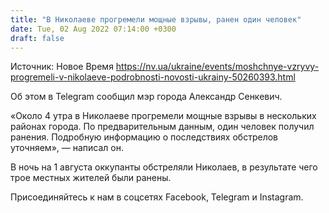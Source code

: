 ```yaml
---
title: "В Николаеве прогремели мощные взрывы, ранен один человек"
date: Tue, 02 Aug 2022 07:14:00 +0300
draft: false
---
```

Источник: Новое Время https://nv.ua/ukraine/events/moshchnye-vzryvy-progremeli-v-nikolaeve-podrobnosti-novosti-ukrainy-50260393.html


 Об этом в Telegram сообщил мэр города Александр Сенкевич.

«Около 4 утра в Николаеве прогремели мощные взрывы в нескольких районах города. По предварительным данным, один человек получил ранения. Подробную информацию о последствиях обстрелов уточняем», — написал он.

В ночь на 1 августа оккупанты обстреляли Николаев, в результате чего трое местных жителей были ранены.

Присоединяйтесь к нам в соцсетях Facebook, Telegram и Instagram.
